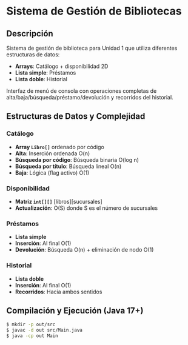 # Sistema de Gestión de Bibliotecas

## Descripción
Sistema de gestión de biblioteca para Unidad 1 que utiliza diferentes estructuras de datos:
- **Arrays**: Catálogo + disponibilidad 2D
- **Lista simple**: Préstamos
- **Lista doble**: Historial

Interfaz de menú de consola con operaciones completas de alta/baja/búsqueda/préstamo/devolución y recorridos del historial.

## Estructuras de Datos y Complejidad

### Catálogo
- **Array `Libro[]`** ordenado por código
- **Alta**: Inserción ordenada O(n)
- **Búsqueda por código**: Búsqueda binaria O(log n)
- **Búsqueda por título**: Búsqueda lineal O(n)
- **Baja**: Lógica (flag activo) O(1)

### Disponibilidad
- **Matriz `int[][]`** [libros][sucursales]
- **Actualización**: O(S) donde S es el número de sucursales

### Préstamos
- **Lista simple**
- **Inserción**: Al final O(1)
- **Devolución**: Búsqueda O(n) + eliminación de nodo O(1)

### Historial
- **Lista doble**
- **Inserción**: Al final O(1)
- **Recorridos**: Hacia ambos sentidos

## Compilación y Ejecución (Java 17+)

```bash
$ mkdir -p out/src
$ javac -d out src/Main.java
$ java -cp out Main
